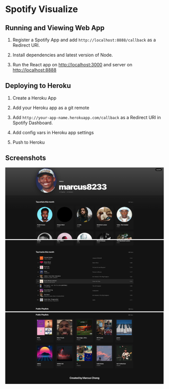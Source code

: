 # Spotify Visualize

## Running and Viewing Web App

1. Register a Spotify App and add `http://localhost:8888/callback` as a Redirect URI.

2. Install dependencies and latest version of Node.

3. Run the React app on <http://localhost:3000> and server on <http://localhost:8888>


## Deploying to Heroku

1. Create a Heroku App

2. Add your Heroku app as a git remote

3. Add `http://your-app-name.herokuapp.com/callback` as a Redirect URI in Spotify Dashboard.

4. Add config vars in Heroku app settings

5. Push to Heroku

## Screenshots
<img src="images/Screen Shot 2022-12-05 at 3.29.56 PM.png">
<img src="images/Screen Shot 2022-12-05 at 3.30.29 PM.png">
<img src="images/Screen Shot 2022-12-05 at 3.31.02 PM.png">
